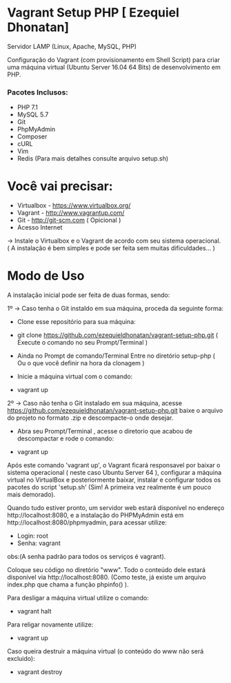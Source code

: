 Vagrant Setup PHP [ Ezequiel Dhonatan]
===========

Servidor LAMP (Linux, Apache, MySQL, PHP)

Configuração do Vagrant (com provisionamento em Shell Script) para criar uma máquina virtual (Ubuntu Server 16.04 64 Bits) de desenvolvimento em PHP.

### Pacotes Inclusos:

- PHP 7.1
- MySQL 5.7
- Git
- PhpMyAdmin 
- Composer
- cURL
- Vim
- Redis
(Para mais detalhes consulte arquivo setup.sh)


Você vai precisar: 
==============

- Virtualbox - https://www.virtualbox.org/
- Vagrant - http://www.vagrantup.com/
- Git - http://git-scm.com ( Opicional )
- Acesso Internet


-> Instale o Virtualbox e o Vagrant de acordo com seu sistema operacional. ( A instalação é bem simples e pode ser feita sem muitas dificuldades... )


Modo de Uso
===========

A instalação inicial pode ser feita de duas formas, sendo:

1º -> Caso tenha o Git instaldo em sua máquina, proceda da seguinte forma:



* Clone esse repositório para sua máquina:

- git clone https://github.com/ezequieldhonatan/vagrant-setup-php.git ( Execute o comando no seu Prompt/Terminal )

* Ainda no Prompt de comando/Terminal Entre no diretório setup-php  ( Ou o que você definir na hora da clonagem )

* Inicie a máquina virtual com o comando:

- vagrant up 




2º -> Caso não tenha o Git instalado em sua máquina, acesse https://github.com/ezequieldhonatan/vagrant-setup-php.git baixe o arquivo do projeto no formato .zip e descompacte-o onde desejar.

* Abra seu Prompt/Terminal , acesse o diretorio que acabou de descompactar e rode o comando:

- vagrant up




Após este comando 'vagrant up', o Vagrant ficará responsavel por baixar o sistema operacional ( neste caso Ubuntu Server 64 ), configurar a máquina virtual no VirtualBox e posteriormente baixar, instalar e configurar todos os pacotes do script 'setup.sh' (Sim! A primeira vez realmente é um pouco mais demorado).

Quando tudo estiver pronto, um servidor web estará disponível no endereço http://localhost:8080, e a instalação do PHPMyAdmin está em http://localhost:8080/phpmyadmin, para acessar utilize:

- Login: root
- Senha: vagrant

obs:(A senha padrão para todos os serviços é vagrant).


Coloque seu código no diretório "www". Todo o conteúdo dele estará disponível via http://localhost:8080. (Como teste, já existe um arquivo index.php que chama a função phpinfo() ).

Para desligar a máquina virtual utilize o comando:

- vagrant halt

Para religar novamente utilize:

- vagrant up

Caso queira destruir a máquina virtual (o conteúdo do www não será excluido):

- vagrant destroy
